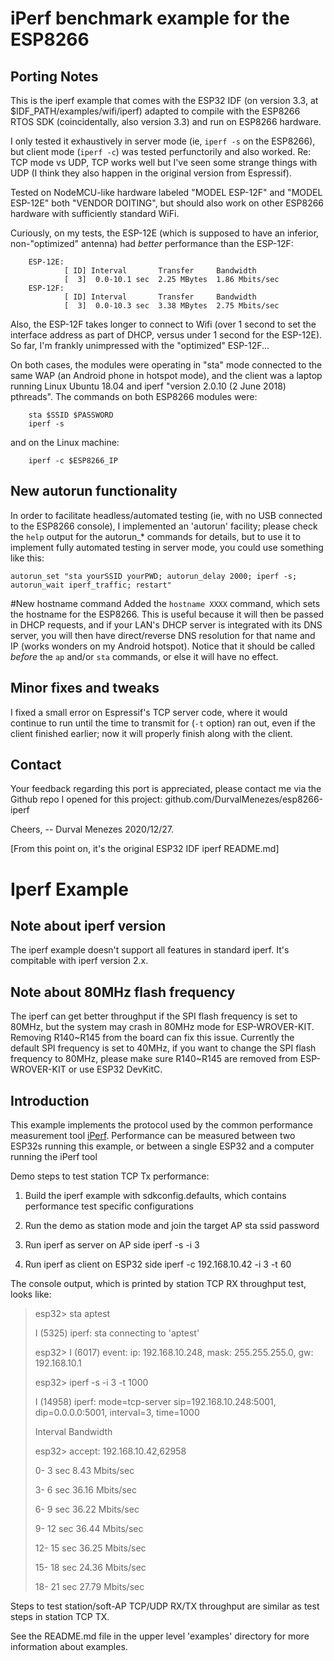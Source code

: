 # iPerf benchmark example for the ESP8266 
## Porting Notes

This is the iperf example that comes with the ESP32 IDF (on version 3.3, at $IDF_PATH/examples/wifi/iperf)
adapted to compile with the ESP8266 RTOS SDK (coincidentally, also version 3.3) and run on ESP8266 hardware.

I only tested it exhaustively in server mode (ie, `iperf -s` on the ESP8266), but client mode (`iperf -c`) was tested perfunctorily and also worked.
Re: TCP mode vs UDP, TCP works well but I've seen some strange things with UDP (I think they also happen in the original version from Espressif).

Tested on NodeMCU-like hardware labeled "MODEL ESP-12F" and "MODEL ESP-12E" both "VENDOR DOITING", but should
also work on other ESP8266 hardware with sufficiently standard WiFi.

Curiously, on my tests, the ESP-12E (which is supposed to have an inferior, non-"optimized" antenna) had *better*
performance than the ESP-12F:

        ESP-12E:
                [ ID] Interval       Transfer     Bandwidth
                [  3]  0.0-10.1 sec  2.25 MBytes  1.86 Mbits/sec
        ESP-12F:
                [ ID] Interval       Transfer     Bandwidth
                [  3]  0.0-10.3 sec  3.38 MBytes  2.75 Mbits/sec

Also, the ESP-12F takes longer to connect to Wifi (over 1 second to set the interface address as part of DHCP, versus under 1 second for the ESP-12E).
So far, I'm frankly unimpressed with the "optimized" ESP-12F...

On both cases, the modules were operating in "sta" mode connected to the same WAP (an Android phone in hotspot mode),
and the client was a laptop running Linux Ubuntu 18.04 and iperf "version 2.0.10 (2 June 2018) pthreads".
The commands on both ESP8266 modules were:

        sta $SSID $PASSWORD
        iperf -s

and on the Linux machine:

        iperf -c $ESP8266_IP

## New autorun functionality
In order to facilitate headless/automated testing (ie, with no USB connected to the ESP8266 console), I implemented an 'autorun' facility; 
please check the `help` output for the autorun_* commands for details, but to use it to implement fully automated testing in server mode, you could use something like this:

	autorun_set "sta yourSSID yourPWD; autorun_delay 2000; iperf -s; autorun_wait iperf_traffic; restart"

#New hostname command
Added the `hostname XXXX` command, which sets the hostname for the ESP8266. This is useful because it will then be passed in DHCP requests, and if your LAN's DHCP server is 
integrated with its DNS server, you will then have direct/reverse DNS resolution for that name and IP (works wonders on my Android hotspot). Notice that it should be called
*before* the `ap` and/or `sta` commands, or else it will have no effect.

## Minor fixes and tweaks
I fixed a small error on Espressif's TCP server code, where it would continue to run until the time to transmit for (`-t` option) ran out, even if the client finished earlier;
now it will properly finish along with the client.

## Contact
Your feedback regarding this port is appreciated, please contact me via the Github repo I opened for this project: github.com/DurvalMenezes/esp8266-iperf

Cheers,
-- Durval Menezes 2020/12/27.

[From this point on, it's the original ESP32 IDF iperf README.md]

# Iperf Example

## Note about iperf version
The iperf example doesn't support all features in standard iperf. It's compitable with iperf version 2.x.

## Note about 80MHz flash frequency
The iperf can get better throughput if the SPI flash frequency is set to 80MHz, but the system may crash in 80MHz mode for ESP-WROVER-KIT. 
Removing R140~R145 from the board can fix this issue. Currently the default SPI frequency is set to 40MHz, if you want to change the SPI flash 
frequency to 80MHz, please make sure R140~R145 are removed from ESP-WROVER-KIT or use ESP32 DevKitC.

## Introduction
This example implements the protocol used by the common performance measurement tool [iPerf](https://iperf.fr/). 
Performance can be measured between two ESP32s running this example, or between a single ESP32 and a computer running the iPerf tool

Demo steps to test station TCP Tx performance: 

1. Build the iperf example with sdkconfig.defaults, which contains performance test specific configurations

2. Run the demo as station mode and join the target AP
   sta ssid password

3. Run iperf as server on AP side
   iperf -s -i 3

4. Run iperf as client on ESP32 side
   iperf -c 192.168.10.42 -i 3 -t 60

The console output, which is printed by station TCP RX throughput test, looks like:

>esp32> sta aptest
>
>I (5325) iperf: sta connecting to 'aptest'
>
>esp32> I (6017) event: ip: 192.168.10.248, mask: 255.255.255.0, gw: 192.168.10.1
>
>esp32> iperf -s -i 3 -t 1000
>
>I (14958) iperf: mode=tcp-server sip=192.168.10.248:5001, dip=0.0.0.0:5001, interval=3, time=1000
>
>Interval Bandwidth
>
>esp32> accept: 192.168.10.42,62958
>
>0-   3 sec       8.43 Mbits/sec
>
>3-   6 sec       36.16 Mbits/sec
>
>6-   9 sec       36.22 Mbits/sec
>
>9-  12 sec       36.44 Mbits/sec
>
>12-  15 sec       36.25 Mbits/sec
>
>15-  18 sec       24.36 Mbits/sec
>
>18-  21 sec       27.79 Mbits/sec


Steps to test station/soft-AP TCP/UDP RX/TX throughput are similar as test steps in station TCP TX.

See the README.md file in the upper level 'examples' directory for more information about examples.
